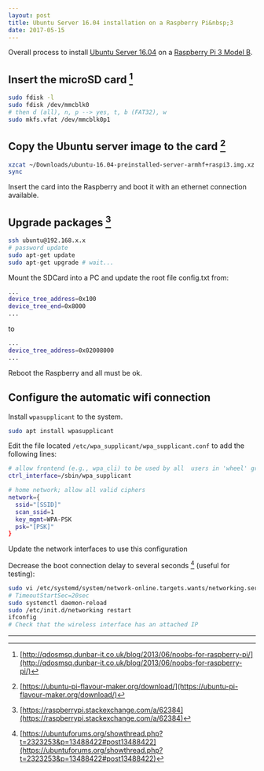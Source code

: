 ```yaml
---
layout: post
title: Ubuntu Server 16.04 installation on a Raspberry Pi&nbsp;3
date: 2017-05-15
---
```


Overall process to install [Ubuntu Server 16.04](http://releases.ubuntu.com/16.04/) on a [Raspberry Pi 3 Model B](https://www.raspberrypi.org/products/raspberry-pi-3-model-b/).

## Insert the microSD card [^1]

```bash
sudo fdisk -l
sudo fdisk /dev/mmcblk0
# then d (all), n, p --> yes, t, b (FAT32), w
sudo mkfs.vfat /dev/mmcblk0p1
```

## Copy the Ubuntu server image to the card [^2]

```bash
xzcat ~/Downloads/ubuntu-16.04-preinstalled-server-armhf+raspi3.img.xz | sudo dd of=/dev/mmcblk0 bs=4M
sync
```

Insert the card into the Raspberry and boot it with an ethernet connection available.

## Upgrade packages [^3]

```bash
ssh ubuntu@192.168.x.x
# password update
sudo apt-get update
sudo apt-get upgrade # wait...
```

Mount the SDCard into  a PC and update the root file config.txt from:

```bash
...
device_tree_address=0x100
device_tree_end=0x8000
...
```

to

```bash
...
device_tree_address=0x02008000
...
```
Reboot the Raspberry and all must be ok.

## Configure the automatic wifi connection

Install `wpasupplicant` to the system.

```bash
sudo apt install wpasupplicant
```

Edit the file located `/etc/wpa_supplicant/wpa_supplicant.conf` to add the following lines:

```bash
# allow frontend (e.g., wpa_cli) to be used by all	users in 'wheel' group
ctrl_interface=/sbin/wpa_supplicant

# home network; allow all valid ciphers
network={
  ssid="[SSID]"
  scan_ssid=1
  key_mgmt=WPA-PSK
  psk="[PSK]"
}
```

Update the network interfaces to use this configuration

Decrease the boot connection delay to several seconds [^4] (useful for testing):

```bash
sudo vi /etc/systemd/system/network-online.targets.wants/networking.service
# TimeoutStartSec=20sec
sudo systemctl daemon-reload
sudo /etc/init.d/networking restart
ifconfig
# Check that the wireless interface has an attached IP
```

--------------------------------------------------

[^1]: [http://qdosmsq.dunbar-it.co.uk/blog/2013/06/noobs-for-raspberry-pi/](http://qdosmsq.dunbar-it.co.uk/blog/2013/06/noobs-for-raspberry-pi/)

[^2]: [https://ubuntu-pi-flavour-maker.org/download/](https://ubuntu-pi-flavour-maker.org/download/)

[^3]: [https://raspberrypi.stackexchange.com/a/62384](https://raspberrypi.stackexchange.com/a/62384)

[^4]: [https://ubuntuforums.org/showthread.php?t=2323253&p=13488422#post13488422](https://ubuntuforums.org/showthread.php?t=2323253&p=13488422#post13488422)